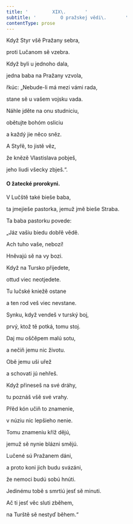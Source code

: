 ```yaml
---
title: '         XIX\.       '
subtitle: '         O pražskej vědi\.       '
contentType: prose
---
```


<section>

Když Styr všě Pražany sebra,

proti Lučanom sě vzebra.

Když byli u jednoho dala,

jedna baba na Pražany vzvola,

řkúc: „Nebude-li má mezi vámi rada,

stane sě u vašem vojsku vada.

Náhle jděte na onu studniciu,

obětujte bohóm osliciu

a každý jie něco sněz.

A Styřě, to jistě věz,

že knězě Vlastislava pobješ,

jeho liudi všecky zbješ.“.

#### O žatecké prorokyni.

V Lučště také bieše baba,

ta jmejieše pastorka, jemuž jmě bieše Straba.

Ta baba pastorku povede:

„Jáz vašiu biedu dobřě vědě.

Ach tuho vaše, nebozí!

Hněvajú sě na vy bozi.

Když na Tursko přijedete,

ottud viec neotjedete.

Tu lučské kniežě ostane

a ten rod veš viec nevstane.

Synku, když vendeš v turský boj,

prvý, ktož tě potká, tomu stoj.

Daj mu oščěpem malú sotu,

a nečiň jemu nic životu.

Obě jemu uši uřež

a schovati jú nehřeš.

Když přineseš na své dráhy,

tu poznáš všě své vrahy.

Přěd kón učiň to znamenie,

v núziu nic lepšieho nenie.

Tomu znameniu kříž dějú,

jemuž sě nynie blázni smějú.

Lučené sú Pražanem dáni,

a proto koni jich budu svázáni,

že nemoci budú sobú hnúti.

Jedinému tobě s smrtiú jesť sě minuti.

Ač ti jesť věc sluti zběhem,

na Turště sě nestyď během.“

</section>
